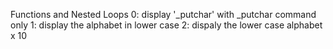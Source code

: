 Functions and Nested Loops
0: display '_putchar' with _putchar command only
1: display the alphabet in lower case
2: dispaly the lower case alphabet x 10
